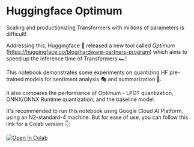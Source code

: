 # Huggingface Optimum

Scaling and productionizing Transformers with millions of parameters is difficult!

Addressing this, Huggingface 🤗 released a new tool called _Optimum_ (https://huggingface.co/blog/hardware-partners-program) which aims to speed up the inference time of Transformers 🏎️!

This notebook demonstrates some experiments on quantizing HF pre-trained models for sentiment analysis 🎭 and summarization 🤏.

It also compares the performance of Optimum - LPOT quantization, ONNX/ONNX Runtime quantization, and the baseline model.

It's recommended to run this notebook using Google Cloud AI Platform, using an N2-standard-4 machine. But for ease of use, you can follow this link for a Colab version 👇:

[![Open In Colab](https://colab.research.google.com/assets/colab-badge.svg)](https://colab.research.google.com/github/ml6team/quick-tips/blob/main/nlp/huggingface_optimum/optimum.ipynb)
